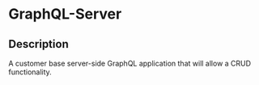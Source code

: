 # GraphQL-Server

## Description
A customer base server-side GraphQL application that will allow a CRUD functionality.
